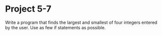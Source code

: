 # Project 5-7

Write a program that finds the largest and smallest of four integers entered by
the user. Use as few if statements as possible.
